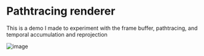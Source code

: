 # Pathtracing renderer
This is a demo I made to experiment with the frame buffer, pathtracing, and temporal accumulation and reprojection

![image](https://github.com/user-attachments/assets/92ec9a99-ac80-478f-b7da-117c6d608344)

